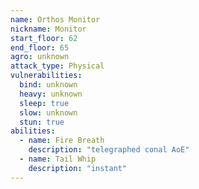 ```yaml
---
name: Orthos Monitor
nickname: Monitor
start_floor: 62
end_floor: 65
agro: unknown
attack_type: Physical
vulnerabilities:
  bind: unknown
  heavy: unknown
  sleep: true
  slow: unknown
  stun: true
abilities:
  - name: Fire Breath
    description: "telegraphed conal AoE"
  - name: Tail Whip
    description: "instant"
---
```

